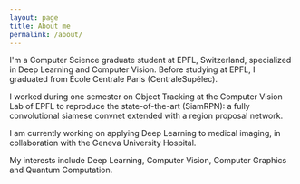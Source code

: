 ```yaml
---
layout: page
title: About me
permalink: /about/
---
```


I'm a Computer Science graduate student at EPFL, Switzerland, specialized in Deep Learning and Computer Vision. Before studying at EPFL, I graduated from École Centrale Paris (CentraleSupélec).

I worked during one semester on Object Tracking at the Computer Vision Lab of EPFL to reproduce the state-of-the-art (SiamRPN): a fully convolutional siamese convnet extended with a region proposal network.

I am currently working on applying Deep Learning to medical imaging, in collaboration with the Geneva University Hospital.

My interests include Deep Learning, Computer Vision, Computer Graphics and Quantum Computation.
